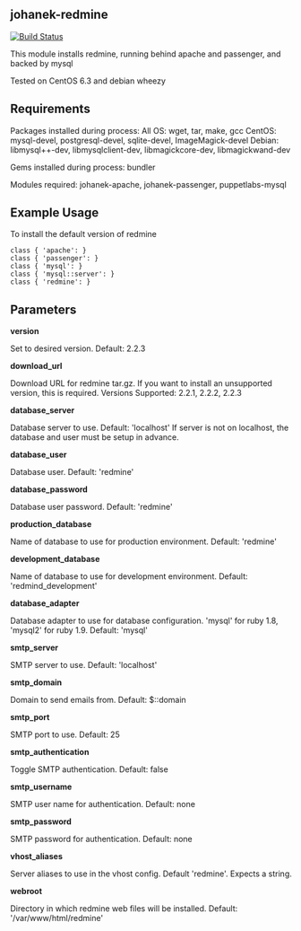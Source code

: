johanek-redmine
---------------

[![Build Status](https://travis-ci.org/johanek/johanek-redmine.png)](http://travis-ci.org/johanek/johanek-redmine)

This module installs redmine, running behind apache and passenger, and backed by mysql

Tested on CentOS 6.3 and debian wheezy

Requirements
------------

Packages installed during process:
All OS: wget, tar, make, gcc
CentOS: mysql-devel, postgresql-devel, sqlite-devel, ImageMagick-devel
Debian: libmysql++-dev, libmysqlclient-dev, libmagickcore-dev, libmagickwand-dev

Gems installed during process: bundler

Modules required: johanek-apache, johanek-passenger, puppetlabs-mysql

Example Usage
-------------

To install the default version of redmine 

    class { 'apache': }
    class { 'passenger': }
    class { 'mysql': }
    class { 'mysql::server': }
    class { 'redmine': }

Parameters
----------

**version**

  Set to desired version. Default: 2.2.3

**download_url**

  Download URL for redmine tar.gz. If you want to install an unsupported version, this is required.
  Versions Supported: 2.2.1, 2.2.2, 2.2.3

**database_server**

  Database server to use. Default: 'localhost'
  If server is not on localhost, the database and user must be setup in advance.

**database_user**

  Database user. Default: 'redmine'

**database_password**

  Database user password. Default: 'redmine'

**production_database**

  Name of database to use for production environment. Default: 'redmine'

**development_database**

  Name of database to use for development environment. Default: 'redmind_development'

**database_adapter**

  Database adapter to use for database configuration. 'mysql' for ruby 1.8, 'mysql2' for ruby 1.9. Default: 'mysql'

**smtp_server**

  SMTP server to use. Default: 'localhost'

**smtp_domain**

  Domain to send emails from. Default: $::domain

**smtp_port**

  SMTP port to use. Default: 25

**smtp_authentication**

  Toggle SMTP authentication. Default: false

**smtp_username**

  SMTP user name for authentication. Default: none

**smtp_password**

  SMTP password for authentication. Default: none

**vhost_aliases**

  Server aliases to use in the vhost config. Default 'redmine'. Expects a string.

**webroot**

  Directory in which redmine web files will be installed. Default: '/var/www/html/redmine'

